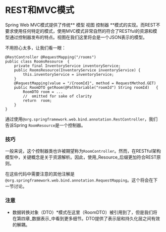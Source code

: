 # REST和MVC模式

Spring Web MVC模式提供了传统** 模型 视图 控制器 **模式的实现。而REST不要求使用任何特定的模式，使用MVC模式非常自然的符合了RESTful的资源和模型通过控制器发布的特点。视图在我们这里将会是一个JSON表示的模型。

不用担心太多，让我们看一眼：
```
@RestController @RequestMapping("/rooms") 
public class RoomsResource	{
	private final InventoryService inventoryService;
	public RoomsResource(InventoryService inventoryService)	{				
		this.inventoryService = inventoryService;		
	}
	@RequestMapping(value = "/{roomId}", method = RequestMethod.GET)		
	public RoomDTO getRoom(@PathVariable("roomId") String roomId)	{				
		RoomDTO room = ...				
		//	omitted	for	sake of clarity				
		return	room;		
	} 
}
```

通过使用`@org.springframework.web.bind.annotation.RestController`，我们告诉Spring `RoomResource`是一个控制器。

### 技巧

一般来说，这个控制器类也许被期望称为`RoomController`。然而，在RESTful架构模型中，关键概念是关于资源解析。因此，使用_Resource_后缀更加符合REST原则。

在这些代码中需要注意的其他注解是
`@org.springframework.web.bind.annotation.RequestMapping`。这个将会在下一节讨论。

### 注意
* 数据转换对象（DTO）*模式在这里（RoomDTO）被引用到了，但是我们将在第四章_数据表示_中看到更多细节。DTO提供了表示层和持久化层之间有效的解耦。